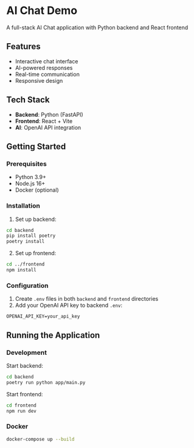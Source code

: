 # AI Chat Demo

A full-stack AI Chat application with Python backend and React frontend

## Features

- Interactive chat interface
- AI-powered responses
- Real-time communication
- Responsive design

## Tech Stack

- **Backend**: Python (FastAPI)
- **Frontend**: React + Vite
- **AI**: OpenAI API integration

## Getting Started

### Prerequisites

- Python 3.9+
- Node.js 16+
- Docker (optional)

### Installation

1. Set up backend:

```bash
cd backend
pip install poetry
poetry install
```

2. Set up frontend:

```bash
cd ../frontend
npm install
```

### Configuration

1. Create `.env` files in both `backend` and `frontend` directories
2. Add your OpenAI API key to backend `.env`:

```
OPENAI_API_KEY=your_api_key
```

## Running the Application

### Development

Start backend:

```bash
cd backend
poetry run python app/main.py
```

Start frontend:

```bash
cd frontend
npm run dev
```

### Docker

```bash
docker-compose up --build
```
